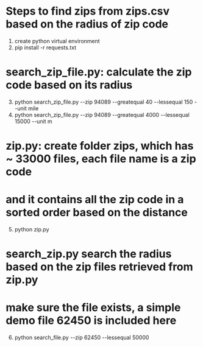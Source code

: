 # Steps to find zips from zips.csv based on the radius of zip code
1) create python virtual environment
2) pip install -r requests.txt

# search_zip_file.py: calculate the zip code based on its radius
3) python search_zip_file.py --zip 94089 --greatequal 40 --lessequal 150 --unit mile
4) python search_zip_file.py --zip 94089 --greatequal 4000 --lessequal 15000 --unit m


# zip.py: create folder zips, which has ~ 33000 files, each file name is a zip code
#  and it contains all the zip code in a sorted order based on the distance
5) python zip.py

# search_zip.py search the radius based on the zip files retrieved from zip.py
#  make sure the file exists, a simple demo file 62450 is included here
6) python search_file.py --zip 62450 --lessequal 50000 
